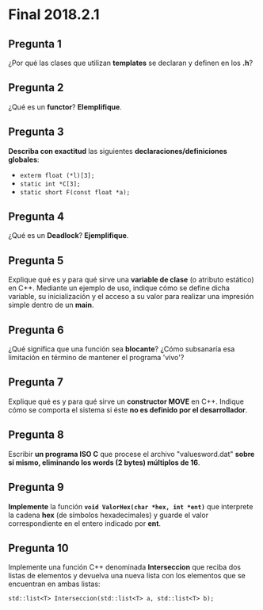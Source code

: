 # Final 2018.2.1

## Pregunta 1

¿Por qué las clases que utilizan **templates** se declaran y definen en los **.h**?

## Pregunta 2

¿Qué es un **functor**? **Elemplifique**.

## Pregunta 3

**Describa con exactitud** las siguientes **declaraciones/definiciones globales**:

- `exterm float (*l)[3];`
- `static int *C[3];`
- `static short F(const float *a);`

## Pregunta 4

¿Qué es un **Deadlock**? **Ejemplifique**.

## Pregunta 5

Explique qué es y para qué sirve una **variable de clase** (o atributo estático) en C++. Mediante un ejemplo de uso, indique cómo se define dicha variable, su inicialización y el acceso a su valor para realizar una impresión simple dentro de un **main**.

## Pregunta 6

¿Qué significa que una función sea **blocante**? ¿Cómo subsanaría esa limitación en término de mantener el programa 'vivo'?

## Pregunta 7

Explique qué es y para qué sirve un **constructor MOVE** en C++. Indique cómo se comporta el sistema si éste **no es definido por el desarrollador**.

## Pregunta 8

Escribir **un programa ISO C** que procese el archivo "valuesword.dat" **sobre sí mismo, eliminando los words (2 bytes) múltiplos de 16**.

## Pregunta 9

**Implemente** la función **`void ValorHex(char *hex, int *ent)`** que interprete la cadena **hex** (de símbolos hexadecimales) y guarde el valor correspondiente en el entero indicado por **ent**.

## Pregunta 10

Implemente una función C++ denominada **Interseccion** que reciba dos listas de elementos y devuelva una nueva lista con los elementos que se encuentran en ambas listas:

`std::list<T> Interseccion(std::list<T> a, std::list<T> b);`
